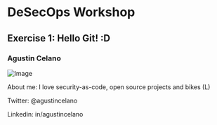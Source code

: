 # DeSecOps Workshop

## Exercise 1: Hello Git! :D

### Agustin Celano

![Image](https://pbs.twimg.com/profile_images/1349856599523942401/Zo9niWTl_400x400.jpg)

About me: I love security-as-code, open source projects and bikes (L)

Twitter: @agustincelano

Linkedin: in/agustincelano

